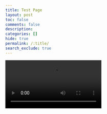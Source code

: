 ```yaml
---
title: Test Page
layout: post
toc: false
comments: false
description: 
categories: []
hide: true
permalink: /:title/
search_exclude: true
---
```






<video width="auto" height="auto" controls>
	<source src="https://raw.githubusercontent.com/cj-mills/christianjmills/master/videos/in-game-style-transfer.mp4" type="video/mp4">
</video>


